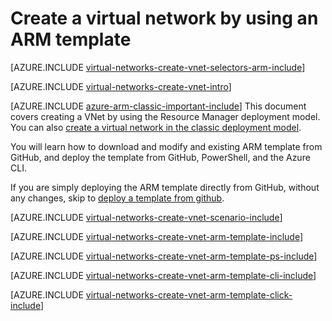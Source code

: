 <properties
   pageTitle="Create a virtual network using an ARM template | Azure"
   description="Learn how to create a virtual network using an ARM template | Resource Manager."
   services="virtual-network"
   documentationCenter=""
   authors="telmosampaio"
   manager="carmonm"
   editor="tysonn"
   tags="azure-resource-manager"/>

<tags
	ms.service="virtual-network"
	ms.date="03/15/2016"
	wacn.date=""/>

# Create a virtual network by using an ARM template

[AZURE.INCLUDE [virtual-networks-create-vnet-selectors-arm-include](../includes/virtual-networks-create-vnet-selectors-arm-include.md)]

[AZURE.INCLUDE [virtual-networks-create-vnet-intro](../includes/virtual-networks-create-vnet-intro-include.md)]

[AZURE.INCLUDE [azure-arm-classic-important-include](../includes/azure-arm-classic-important-include.md)] This document covers creating a VNet by using the Resource Manager deployment model. You can also [create a virtual network in the classic deployment model](/documentation/articles/virtual-networks-create-vnet-classic-pportal/).

You will learn how to download and modify and existing ARM template from GitHub, and deploy the template from GitHub, PowerShell, and the Azure CLI.

If you are simply deploying the ARM template directly from GitHub, without any changes, skip to [deploy a template from github](#deploy-the-arm-template-by-using-click-to-deploy).

[AZURE.INCLUDE [virtual-networks-create-vnet-scenario-include](../includes/virtual-networks-create-vnet-scenario-include.md)]

[AZURE.INCLUDE [virtual-networks-create-vnet-arm-template-include](../includes/virtual-networks-create-vnet-arm-template-include.md)]

[AZURE.INCLUDE [virtual-networks-create-vnet-arm-template-ps-include](../includes/virtual-networks-create-vnet-arm-template-ps-include.md)]

[AZURE.INCLUDE [virtual-networks-create-vnet-arm-template-cli-include](../includes/virtual-networks-create-vnet-arm-template-cli-include.md)]

[AZURE.INCLUDE [virtual-networks-create-vnet-arm-template-click-include](../includes/virtual-networks-create-vnet-arm-template-click-include.md)]